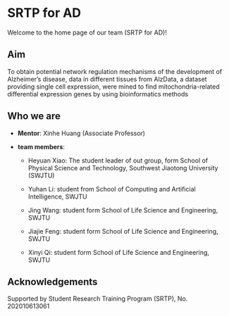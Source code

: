 # SRTP for AD

Welcome to the home page of our team (SRTP for AD)!

## Aim

To obtain potential network regulation mechanisms of the development of Alzheimer’s disease, data in different tissues from AlzData, a dataset providing single cell expression, were mined to find mitochondria-related differential expression genes by using bioinformatics methods

## Who we are

* **Mentor**: Xinhe Huang (Associate Professor)

* **team members**:
    
    * Heyuan Xiao: The student leader of out group, form School of Physical Science and Technology, Southwest Jiaotong University (SWJTU)

    * Yuhan Li: student from School of Computing and Artificial Intelligence, SWJTU

    * Jing Wang: student form School of Life Science and Engineering, SWJTU

    * Jiajie Feng: student form School of Life Science and Engineering, SWJTU

    * Xinyi Qi: student form School of Life Science and Engineering, SWJTU

## Acknowledgements

Supported by Student Research Training Program (SRTP), No. 202010613061